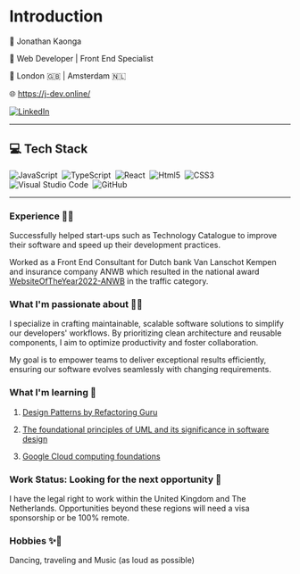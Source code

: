 # Introduction

🥷 Jonathan Kaonga

🚀 Web Developer | Front End Specialist

📍 London 🇬🇧 | Amsterdam 🇳🇱

🌐 https://j-dev.online/

[![LinkedIn](https://img.shields.io/badge/linkedin-f0f0f0?&style=for-the-badge&logo=linkedin&logoColor=white&color=0e76a8)](https://www.linkedin.com/in/jonathan-kaonga-5a04871b5/)

---

## 💻 Tech Stack

![JavaScript](https://img.shields.io/badge/-JavaScript-05122A?style=flat&logo=javascript)&nbsp;
![TypeScript](https://img.shields.io/badge/-TypeScript-05122A?style=flat&logo=TypeScript)&nbsp;
![React](https://img.shields.io/badge/-React-05122A?style=flat&logo=react)&nbsp;
![Html5](https://img.shields.io/badge/-HTML5-05122A?style=flat&logo=html5)&nbsp;
![CSS3](https://img.shields.io/badge/-CSS3-05122A?style=flat&logo=CSS3&logoColor=1572B6)&nbsp;
![Visual Studio Code](https://img.shields.io/badge/-Visual%20Studio%20Code-05122A?style=flat&logo=visual-studio-code&logoColor=007ACC)&nbsp;
![GitHub](https://img.shields.io/badge/-GitHub-05122A?style=flat&logo=github)&nbsp;

---

### Experience 🕵🏾

Successfully helped start-ups such as Technology Catalogue to improve their software and speed up their development practices.

Worked as a Front End Consultant for Dutch bank Van Lanschot Kempen and insurance company ANWB which resulted in the national award [WebsiteOfTheYear2022-ANWB](https://www.websitevhjaar.nl/past-winners/index.html) in the traffic category.

### What I'm passionate about 💪🏿

I specialize in crafting maintainable, scalable software solutions to simplify our developers' workflows. By prioritizing clean architecture and reusable components, I aim to optimize productivity and foster collaboration.

My goal is to empower teams to deliver exceptional results efficiently, ensuring our software evolves seamlessly with changing requirements.

### What I'm learning 🧠

1. [Design Patterns by Refactoring Guru](https://refactoring.guru/design-patterns)

2. [The foundational principles of UML and its significance in software design](https://www.udemy.com/course/uml-bootcamp-master-unified-modeling-language-uml-today/learn/lecture/39822164?start=15#overview)

3. [Google Cloud computing foundations](https://www.cloudskillsboost.google/paths/36)

### Work Status: Looking for the next opportunity 🪪

I have the legal right to work within the United Kingdom and The Netherlands. Opportunities beyond these regions will need a visa sponsorship or be 100% remote.

### Hobbies ✨🎨

Dancing, traveling and Music (as loud as possible)

